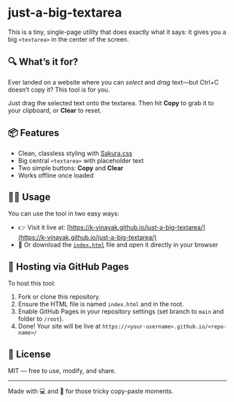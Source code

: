 # just-a-big-textarea

This is a tiny, single-page utility that does exactly what it says: it gives you a big `<textarea>` in the center of the screen.

## 🔍 What’s it for?

Ever landed on a website where you can *select* and *drag* text—but Ctrl+C doesn’t copy it? This tool is for you.

Just drag the selected text onto the textarea. Then hit **Copy** to grab it to your clipboard, or **Clear** to reset.

## 📦 Features

* Clean, classless styling with [Sakura.css](https://oxal.org/sakura/)
* Big central `<textarea>` with placeholder text
* Two simple buttons: **Copy** and **Clear**
* Works offline once loaded

## 🧑‍💻 Usage

You can use the tool in two easy ways:

* 👉 Visit it live at: [https://k-vinayak.github.io/just-a-big-textarea/](https://k-vinayak.github.io/just-a-big-textarea/)
* 💾 Or download the [`index.html`](index.html) file and open it directly in your browser

## 🚀 Hosting via GitHub Pages

To host this tool:

1. Fork or clone this repository.
2. Ensure the HTML file is named `index.html` and in the root.
3. Enable GitHub Pages in your repository settings (set branch to `main` and folder to `/root`).
4. Done! Your site will be live at `https://<your-username>.github.io/<repo-name>/`

## 📄 License

MIT — free to use, modify, and share.

---

Made with 💻 and 🤖 for those tricky copy-paste moments.
